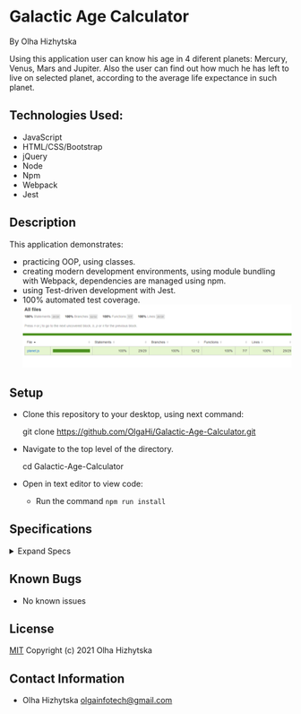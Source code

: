 # **Galactic Age Calculator**
By Olha Hizhytska

Using this application user can know his age in 4 diferent planets: Mercury, Venus, Mars and Jupiter. Also the user can find out how much he has left to live on selected planet, according to the average life expectance in such planet.


## Technologies Used:

* JavaScript
* HTML/CSS/Bootstrap
* jQuery
* Node
* Npm
* Webpack
* Jest


## Description

This application demonstrates:
-  practicing OOP, using classes. 
- creating modern development environments, using module bundling with Webpack, dependencies are managed using npm.
- using Test-driven development with Jest.
- 100% automated test coverage.
![Homepage](src/images/screenshottdd.png)
 

 
## Setup

- Clone this repository to your desktop, using next command:

  git clone https://github.com/OlgaHi/Galactic-Age-Calculator.git

- Navigate to the top level of the directory.

  cd Galactic-Age-Calculator

- Open in text editor to view code:
  -  Run the command `npm run install`

## Specifications

<details>
  <summary>Expand Specs</summary>

### Describe: Planet()

| Test | Expect |
| ---- | ------ |
| Should correctly create a Mercury object with specified properties | (mercury.planetName).toEqual("Mercury");(mercury.earthUserAge).toEqual(36) |
| Should calculate and update property planetEarthYears for mercury object | (mercury.planetEarthYears).toEqual(88); |


</details>

## Known Bugs

- No known issues

## License

[MIT](https://en.wikipedia.org/wiki/MIT_License)
Copyright (c) 2021 Olha Hizhytska

## Contact Information

- Olha Hizhytska olgainfotech@gmail.com

